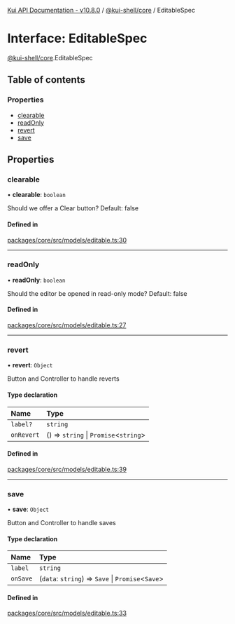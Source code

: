 [Kui API Documentation - v10.8.0](../README.md) / [@kui-shell/core](../modules/kui_shell_core.md) / EditableSpec

# Interface: EditableSpec

[@kui-shell/core](../modules/kui_shell_core.md).EditableSpec

## Table of contents

### Properties

- [clearable](kui_shell_core.EditableSpec.md#clearable)
- [readOnly](kui_shell_core.EditableSpec.md#readonly)
- [revert](kui_shell_core.EditableSpec.md#revert)
- [save](kui_shell_core.EditableSpec.md#save)

## Properties

### clearable

• **clearable**: `boolean`

Should we offer a Clear button? Default: false

#### Defined in

[packages/core/src/models/editable.ts:30](https://github.com/mra-ruiz/kui/blob/a3b5e3edf/packages/core/src/models/editable.ts#L30)

---

### readOnly

• **readOnly**: `boolean`

Should the editor be opened in read-only mode? Default: false

#### Defined in

[packages/core/src/models/editable.ts:27](https://github.com/mra-ruiz/kui/blob/a3b5e3edf/packages/core/src/models/editable.ts#L27)

---

### revert

• **revert**: `Object`

Button and Controller to handle reverts

#### Type declaration

| Name       | Type                                   |
| :--------- | :------------------------------------- |
| `label?`   | `string`                               |
| `onRevert` | () => `string` \| `Promise`<`string`\> |

#### Defined in

[packages/core/src/models/editable.ts:39](https://github.com/mra-ruiz/kui/blob/a3b5e3edf/packages/core/src/models/editable.ts#L39)

---

### save

• **save**: `Object`

Button and Controller to handle saves

#### Type declaration

| Name     | Type                                               |
| :------- | :------------------------------------------------- |
| `label`  | `string`                                           |
| `onSave` | (`data`: `string`) => `Save` \| `Promise`<`Save`\> |

#### Defined in

[packages/core/src/models/editable.ts:33](https://github.com/mra-ruiz/kui/blob/a3b5e3edf/packages/core/src/models/editable.ts#L33)
